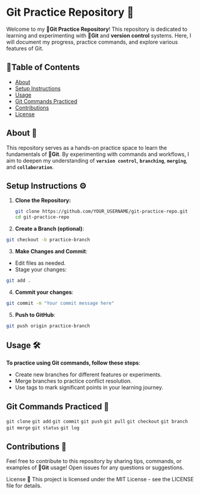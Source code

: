 # Git Practice Repository 🚀

Welcome to my **🔶Git Practice Repository**! This repository is dedicated to learning and experimenting with **🔶Git** and **version control** systems. Here, I will document my progress, practice commands, and explore various features of Git.

## 📖Table of Contents 

- [About](#about)
- [Setup Instructions](#setup-instructions)
- [Usage](#usage)
- [Git Commands Practiced](#git-commands-practiced)
- [Contributions](#contributions)
- [License](#license)

## About 📝

This repository serves as a hands-on practice space to learn the fundamentals of **🔶Git**. By experimenting with commands and workflows, I aim to deepen my understanding of **`version control`**, **`branching`**, **`merging`**, and **`collaboration`**.

## Setup Instructions ⚙️

1. **Clone the Repository:**
   
   ```bash
   git clone https://github.com/YOUR_USERNAME/git-practice-repo.git
   cd git-practice-repo
   ```
2. **Create a Branch (optional)**:
   
```bash
git checkout -b practice-branch
```
3. **Make Changes and Commit**:

- Edit files as needed.
- Stage your changes:
  
```bash
git add .
```
4. **Commit your changes**:
   
```bash
git commit -m "Your commit message here"
```
5. **Push to GitHub**:

```bash
git push origin practice-branch
```

## Usage 🛠️

**To practice using Git commands, follow these steps**:

- Create new branches for different features or experiments.
- Merge branches to practice conflict resolution.
- Use tags to mark significant points in your learning journey.

## Git Commands Practiced 📖

`git clone`
`git add`
`git commit`
`git push`
`git pull`
`git checkout`
`git branch`
`git merge`
`git status`
`git log`

## Contributions 🤝
Feel free to contribute to this repository by sharing tips, commands, or examples of **🔶Git** usage! Open issues for any questions or suggestions.

License 📜
This project is licensed under the MIT License - see the LICENSE file for details.
